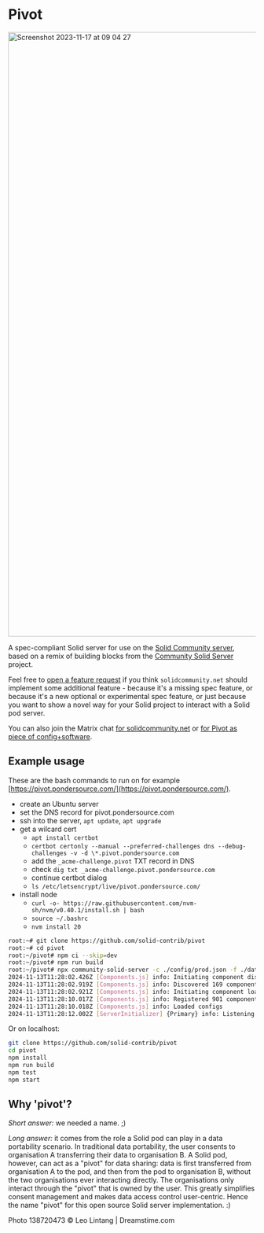 # Pivot

<img width="1230" alt="Screenshot 2023-11-17 at 09 04 27"
  src="https://github.com/solid-contrib/pivot/assets/408412/62dfdec2-eb7c-4d43-ad1b-4ea885b853fa">

A spec-compliant Solid server for use on the [Solid Community server](https://solidcommunity.net),
based on a remix of building blocks from the
[Community Solid Server](https://github.com/CommunitySolidServer/CommunitySolidServer) project.

Feel free to [open a feature request](https://github.com/solid-contrib/pivot/issues/new) if you think
`solidcommunity.net` should implement some
additional feature - because it's a missing spec feature, or because it's a new optional or experimental
spec feature, or just because you want
to show a novel way for your Solid project to interact with a Solid pod server.

You can also join the Matrix chat [for solidcommunity.net](https://matrix.to/#/#solid_solidcommunity.net:gitter.im)
or [for Pivot as piece of config+software](https://matrix.to/#/#solid_pivot:matrix.org).

## Example usage

These are the bash commands to run on for example [https://pivot.pondersource.com/](https://pivot.pondersource.com/).
* create an Ubuntu server
* set the DNS record for pivot.pondersource.com
* ssh into the server, `apt update`, `apt upgrade`
* get a wilcard cert
  * `apt install certbot`
  * `certbot certonly --manual --preferred-challenges dns --debug-challenges -v -d \*.pivot.pondersource.com`
  * add the `_acme-challenge.pivot` TXT record in DNS
  * check `dig txt _acme-challenge.pivot.pondersource.com`
  * continue certbot dialog
  * `ls /etc/letsencrypt/live/pivot.pondersource.com/`
* install node
  * `curl -o- https://raw.githubusercontent.com/nvm-sh/nvm/v0.40.1/install.sh | bash`
  * `source ~/.bashrc`
  * `nvm install 20`

```bash
root:~# git clone https://github.com/solid-contrib/pivot
root:~# cd pivot
root:~/pivot# npm ci --skip=dev
root:~/pivot# npm run build
root:~/pivot# npx community-solid-server -c ./config/prod.json -f ./data --httpsKey /etc/letsencrypt/live/pivot.pondersource.com-0001/privkey.pem --httpsCert /etc/letsencrypt/live/pivot.pondersource.com-0001/fullchain.pem -p 443 -b https://pivot.pondersource.com -m .
2024-11-13T11:28:02.426Z [Components.js] info: Initiating component discovery from /root/pivot
2024-11-13T11:28:02.919Z [Components.js] info: Discovered 169 component packages within 1345 packages
2024-11-13T11:28:02.921Z [Components.js] info: Initiating component loading
2024-11-13T11:28:10.017Z [Components.js] info: Registered 901 components
2024-11-13T11:28:10.018Z [Components.js] info: Loaded configs
2024-11-13T11:28:12.002Z [ServerInitializer] {Primary} info: Listening to server at https://localhost/
```

Or on localhost:

```bash
git clone https://github.com/solid-contrib/pivot
cd pivot
npm install
npm run build
npm test
npm start
```

## Why 'pivot'?

_Short answer:_ we needed a name. ;)

_Long answer:_ it comes from the role a Solid pod can play in a data portability scenario.
In traditional data portability, the user consents to organisation A transferring their data to organisation B.
A Solid pod, however, can act as a "pivot" for data sharing: data is first transferred from organisation A to the pod,
and then from the pod to organisation B, without the two organisations ever interacting directly. The organisations only
interact through the "pivot" that is owned by the user.
This greatly simplifies consent management and makes data access control user-centric. Hence the name "pivot" for this
open source Solid server implementation. :)

Photo 138720473 © Leo Lintang | Dreamstime.com
